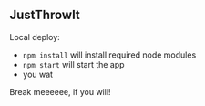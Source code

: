## JustThrowIt

Local deploy:
* `npm install` will install required node modules
* `npm start` will start the app
* you wat

Break meeeeee, if you will!


